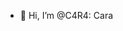 - 👋 Hi, I’m @C4R4: Cara
<!---
C4R4/C4R4 is a ✨ special ✨ repository because its `README.md` (this file) appears on your GitHub profile.
You can click the Preview link to take a look at your changes.
--->
